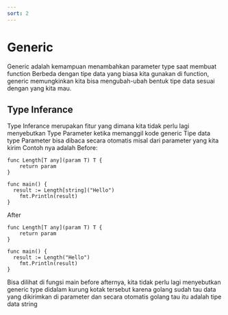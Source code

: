```yaml
---
sort: 2
---
```


# Generic

Generic adalah kemampuan menambahkan parameter type saat membuat function
Berbeda dengan tipe data yang biasa kita gunakan di function, generic memungkinkan kita bisa mengubah-ubah bentuk tipe data sesuai dengan yang kita mau.

## Type Inferance

Type Inferance merupakan fitur yang dimana kita tidak perlu lagi menyebutkan Type Parameter ketika memanggil kode generic
Tipe data type Parameter bisa dibaca secara otomatis misal dari parameter yang kita kirim
Contoh nya adalah
Before:

```
func Length[T any](param T) T {
	return param
}

func main() {
  result := Length[string]("Hello")
	fmt.Println(result)
}
```

After

```
func Length[T any](param T) T {
	return param
}

func main() {
  result := Length("Hello")
	fmt.Println(result)
}
```

Bisa dilihat di fungsi main before afternya, kita tidak perlu lagi menyebutkan generic type didalam kurung kotak tersebut karena golang sudah tau data yang dikirimkan di parameter dan secara otomatis golang tau itu adalah tipe data string
